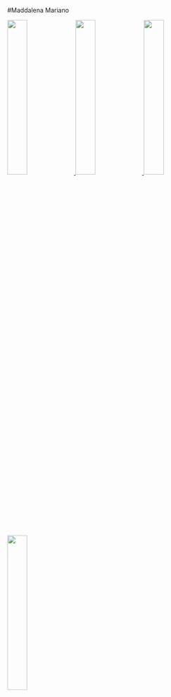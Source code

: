 #Maddalena Mariano

<a href='PBI Dashboard'>
  <img src = "cards/" width="30%">
</a>
<a href='https://github.com/wjsutton/driving_test_pass_rates'>
  <img src = "cards/driving_card.png" width="30%">
</a>
<a href='https://github.com/wjsutton/Tour-De-France'>
  <img src = "cards/tdf_card.png" width="30%">
</a>
<a href='https://github.com/wjsutton/tableau_public_api'>
  <img src = "cards/votd_card.png" width="30%">

<!--
**Maddalena-M/Maddalena-M** is a ✨ _special_ ✨ repository because its `README.md` (this file) appears on your GitHub profile.

Here are some ideas to get you started:

- 🔭 I’m currently working on ...
- 🌱 I’m currently learning ...
- 👯 I’m looking to collaborate on ...
- 🤔 I’m looking for help with ...
- 💬 Ask me about ...
- 📫 How to reach me: ...
- 😄 Pronouns: ...
- ⚡ Fun fact: ...
-->
